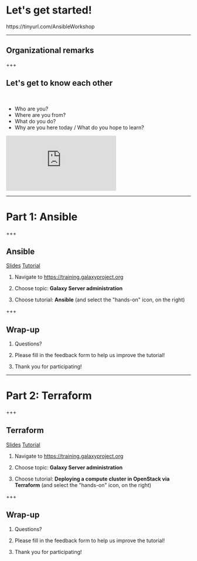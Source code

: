 # Let's get started!

<div class="bottom">
https://tinyurl.com/AnsibleWorkshop
</div>

---

## Organizational remarks

+++

## Let's get to know each other

<div class="left">
  <br>
  <ul>
    <li> Who are you? </li>
    <li> Where are you from? </li>
    <li> What do you do? </li>
    <li> Why are you here today / What do you hope to learn? </li>
  </ul>
</div>

<div class="right">

![](https://skillslab.tue.nl/pathtoimg.php?id=4)

</div>

---

# Part 1: Ansible

+++

## Ansible

[Slides](https://galaxyproject.github.io/training-material/topics/admin/tutorials/ansible/slides.html)
[Tutorial](https://galaxyproject.github.io/training-material/topics/admin/tutorials/ansible/tutorial.html)

1. Navigate to https://training.galaxyproject.org

2. Choose topic: **Galaxy Server administration**

3. Choose tutorial: **Ansible** (and select the "hands-on" icon, on the right)

+++

## Wrap-up

1. Questions?

2. Please fill in the feedback form to help us improve the tutorial!

3. Thank you for participating!


---

# Part 2: Terraform

+++

## Terraform

[Slides](https://galaxyproject.github.io/training-material/topics/admin/tutorials/terraform/slides.html)
[Tutorial](https://galaxyproject.github.io/training-material/topics/admin/tutorials/terraform/tutorial.html)

1. Navigate to https://training.galaxyproject.org

2. Choose topic: **Galaxy Server administration**

3. Choose tutorial: **Deploying a compute cluster in OpenStack via Terraform** (and select the "hands-on" icon, on the right)

+++

## Wrap-up

1. Questions?

2. Please fill in the feedback form to help us improve the tutorial!

3. Thank you for participating!
